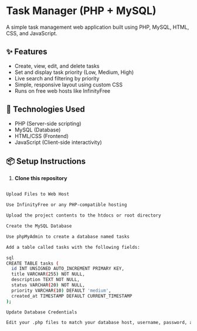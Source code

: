 # Task Manager (PHP + MySQL)

A simple task management web application built using PHP, MySQL, HTML, CSS, and JavaScript.

## ✨ Features

- Create, view, edit, and delete tasks
- Set and display task priority (Low, Medium, High)
- Live search and filtering by priority
- Simple, responsive layout using custom CSS
- Runs on free web hosts like InfinityFree

## 🚀 Technologies Used

- PHP (Server-side scripting)
- MySQL (Database)
- HTML/CSS (Frontend)
- JavaScript (Client-side interactivity)

## 📦 Setup Instructions

1. **Clone this repository**

```bash

Upload Files to Web Host

Use InfinityFree or any PHP-compatible hosting

Upload the project contents to the htdocs or root directory

Create the MySQL Database

Use phpMyAdmin to create a database named tasks

Add a table called tasks with the following fields:

sql
CREATE TABLE tasks (
  id INT UNSIGNED AUTO_INCREMENT PRIMARY KEY,
  title VARCHAR(255) NOT NULL,
  description TEXT NOT NULL,
  status VARCHAR(20) NOT NULL,
  priority VARCHAR(10) DEFAULT 'medium',
  created_at TIMESTAMP DEFAULT CURRENT_TIMESTAMP
);

Update Database Credentials

Edit your .php files to match your database host, username, password, and name
